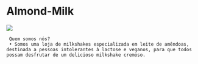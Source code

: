 # Almond-Milk
 <img src="https://media0.giphy.com/media/v1.Y2lkPTc5MGI3NjExaHJoc2hobnQwcDU1c3Q0Ym96bTZ5YWc0c2UwMnVuY2JoYWxscnIwdCZlcD12MV9pbnRlcm5hbF9naWZfYnlfaWQmY3Q9Zw/wWqNvAsEJhjyM/giphy.gif">

     Quem somos nós?
     • Somos uma loja de milkshakes especializada em leite de amêndoas, destinada a pessoas intolerantes à lactose e veganos, para que todos possam desfrutar de um delicioso milkshake cremoso.